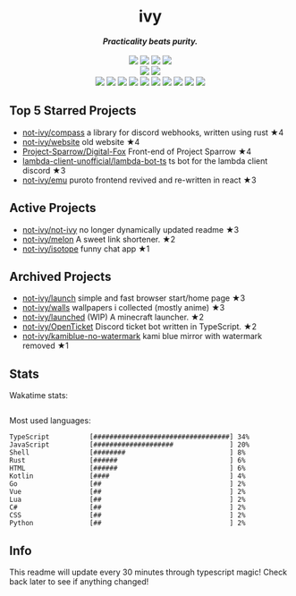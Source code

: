 <!-- deno-fmt-ignore-file -->
<h1 align="center">ivy</h1>
<div align="center">
  <b><i>Practicality beats purity.</i></b>
  <br />
  <br />
  <img src="https://img.shields.io/badge/-Vim-%23e9d3d0?logo=Vim&labelColor=4c566a" />
  <img src="https://img.shields.io/badge/-CLion-%23f69ee1?logo=CLion&labelColor=4c566a" />
  <img src="https://img.shields.io/badge/-IntellJ IDEA-%23ffaaea?logo=IntelliJIDEA&labelColor=4c566a" />
  <img src="https://img.shields.io/badge/-Visual Studio Code-%23f4d3d5?logo=VisualStudioCode&labelColor=4c566a" />
  <br />
  <img src="https://img.shields.io/badge/-macOS-%23ffd3da?logo=macOS&labelColor=4c566a" />
  <img src="https://img.shields.io/badge/-Linux-%23ffcee0?logo=Linux&labelColor=4c566a" />
  <br />
<img src="https://img.shields.io/badge/-Rust-ffd7ba" />
<img src="https://img.shields.io/badge/-JavaScript-d8e2dc" />
<img src="https://img.shields.io/badge/-TypeScript-fae1dd" />
<img src="https://img.shields.io/badge/-other-ffe5d9" />
<img src="https://img.shields.io/badge/-Go-f8edeb" />
<img src="https://img.shields.io/badge/-Shell-ece4db" />
<img src="https://img.shields.io/badge/-Kotlin-fec89a" />
<img src="https://img.shields.io/badge/-Vue-fcd5ce" />
<img src="https://img.shields.io/badge/-HTML-fec5bb" />
<img src="https://img.shields.io/badge/-Lua-e8e8e4" />
  <br />
</div>

## Top 5 Starred Projects

- [not-ivy/compass](https://github.com/not-ivy/compass) a library for discord webhooks, written using rust ★4
- [not-ivy/website](https://github.com/not-ivy/website) old website ★4
- [Project-Sparrow/Digital-Fox](https://github.com/Project-Sparrow/Digital-Fox) Front-end of Project Sparrow ★4
- [lambda-client-unofficial/lambda-bot-ts](https://github.com/lambda-client-unofficial/lambda-bot-ts) ts bot for the lambda client discord ★3
- [not-ivy/emu](https://github.com/not-ivy/emu) puroto frontend revived and re-written in react ★3

## Active Projects

- [not-ivy/not-ivy](https://github.com/not-ivy/not-ivy) no longer dynamically updated readme ★3
- [not-ivy/melon](https://github.com/not-ivy/melon) A sweet link shortener. ★2
- [not-ivy/isotope](https://github.com/not-ivy/isotope) funny chat app ★1

## Archived Projects

- [not-ivy/launch](https://github.com/not-ivy/launch) simple and fast browser start/home page ★3
- [not-ivy/walls](https://github.com/not-ivy/walls) wallpapers i collected (mostly anime) ★3
- [not-ivy/launched](https://github.com/not-ivy/launched) (WIP) A minecraft launcher. ★2
- [not-ivy/OpenTicket](https://github.com/not-ivy/OpenTicket) Discord ticket bot written in TypeScript. ★2
- [not-ivy/kamiblue-no-watermark](https://github.com/not-ivy/kamiblue-no-watermark) kami blue mirror with watermark removed ★1

## Stats

Wakatime stats:
```

```

Most used languages:
```
TypeScript          [##################################] 34%
JavaScript          [####################              ] 20%
Shell               [########                          ] 8%
Rust                [######                            ] 6%
HTML                [######                            ] 6%
Kotlin              [####                              ] 4%
Go                  [##                                ] 2%
Vue                 [##                                ] 2%
Lua                 [##                                ] 2%
C#                  [##                                ] 2%
CSS                 [##                                ] 2%
Python              [##                                ] 2%
```

## Info

This readme will update every 30 minutes through typescript magic! Check back later to see if anything changed!
